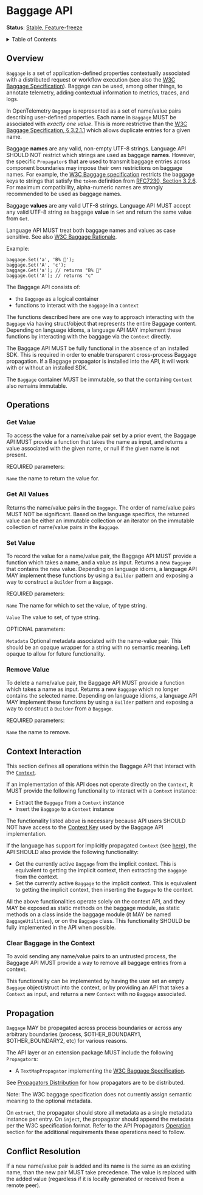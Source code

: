 # Baggage API

**Status**: [Stable, Feature-freeze](../document-status.md)

<details>
<summary>Table of Contents</summary>

<!-- toc -->

- [Overview](#overview)
- [Operations](#operations)
  * [Get Value](#get-value)
  * [Get All Values](#get-all-values)
  * [Set Value](#set-value)
  * [Remove Value](#remove-value)
- [Context Interaction](#context-interaction)
  * [Clear Baggage in the Context](#clear-baggage-in-the-context)
- [Propagation](#propagation)
- [Conflict Resolution](#conflict-resolution)

<!-- tocstop -->

</details>

## Overview

`Baggage` is a set of application-defined properties contextually associated
with a distributed request or workflow execution (see also the [W3C Baggage
Specification][w3c]). Baggage can be used, among other things, to annotate
telemetry, adding contextual information to metrics, traces, and logs.

In OpenTelemetry `Baggage` is represented as a set of name/value pairs
describing user-defined properties. Each name in `Baggage` MUST be associated
with _exactly one value_. This is more restrictive than the [W3C Baggage
Specification, § 3.2.1.1](https://www.w3.org/TR/baggage/#baggage-string)
which allows duplicate entries for a given name.

Baggage **names** are any valid, non-empty UTF-8 strings. Language API SHOULD NOT
restrict which strings are used as baggage **names**. However, the
specific `Propagator`s that are used to transmit baggage entries across
component boundaries may impose their own restrictions on baggage names.
For example, the [W3C Baggage specification](https://www.w3.org/TR/baggage/#key)
restricts the baggage keys to strings that satisfy the `token` definition
from [RFC7230, Section 3.2.6](https://tools.ietf.org/html/rfc7230#section-3.2.6).
For maximum compatibility, alpha-numeric names are strongly recommended
to be used as baggage names.

Baggage **values** are any valid UTF-8 strings. Language API MUST accept
any valid UTF-8 string as baggage **value** in `Set` and return the same
value from `Get`.

Language API MUST treat both baggage names and values as case sensitive.
See also [W3C Baggage Rationale](https://github.com/w3c/baggage/blob/main/baggage/HTTP_HEADER_FORMAT_RATIONALE.md#case-sensitivity-of-keys).

Example:

```
baggage.Set('a', 'B% 💼');
baggage.Set('A', 'c');
baggage.Get('a'); // returns "B% 💼"
baggage.Get('A'); // returns "c"
```

The Baggage API consists of:

- the `Baggage` as a logical container
- functions to interact with the `Baggage` in a `Context`

The functions described here are one way to approach interacting with the
`Baggage` via having struct/object that represents the entire Baggage content.
Depending on language idioms, a language API MAY implement these functions by
interacting with the baggage via the `Context` directly.

The Baggage API MUST be fully functional in the absence of an installed SDK.
This is required in order to enable transparent cross-process Baggage
propagation. If a Baggage propagator is installed into the API, it will work
with or without an installed SDK.

The `Baggage` container MUST be immutable, so that the containing `Context`
also remains immutable.

## Operations

### Get Value

To access the value for a name/value pair set by a prior event, the Baggage API
MUST provide a function that takes the name as input, and returns a value
associated with the given name, or null if the given name is not present.

REQUIRED parameters:

`Name` the name to return the value for.

### Get All Values

Returns the name/value pairs in the `Baggage`. The order of name/value pairs
MUST NOT be significant. Based on the language specifics, the returned
value can be either an immutable collection or an iterator on the immutable
collection of name/value pairs in the `Baggage`.

### Set Value

To record the value for a name/value pair, the Baggage API MUST provide a
function which takes a name, and a value as input. Returns a new `Baggage`
that contains the new value. Depending on language idioms, a language API MAY
implement these functions by using a `Builder` pattern and exposing a way to
construct a `Builder` from a `Baggage`.

REQUIRED parameters:

`Name` The name for which to set the value, of type string.

`Value` The value to set, of type string.

OPTIONAL parameters:

`Metadata` Optional metadata associated with the name-value pair. This should be
an opaque wrapper for a string with no semantic meaning. Left opaque to allow
for future functionality.

### Remove Value

To delete a name/value pair, the Baggage API MUST provide a function which
takes a name as input. Returns a new `Baggage` which no longer contains the
selected name. Depending on language idioms, a language API MAY
implement these functions by using a `Builder` pattern and exposing a way to
construct a `Builder` from a `Baggage`.

REQUIRED parameters:

`Name` the name to remove.

## Context Interaction

This section defines all operations within the Baggage API that interact with
the [`Context`](../context/README.md).

If an implementation of this API does not operate directly on the `Context`, it
MUST provide the following functionality to interact with a `Context` instance:

- Extract the `Baggage` from a `Context` instance
- Insert the `Baggage` to a `Context` instance

The functionality listed above is necessary because API users SHOULD NOT have
access to the [Context Key](../context/README.md#create-a-key) used by the
Baggage API implementation.

If the language has support for implicitly propagated `Context` (see
[here](../context/README.md#optional-global-operations)), the API SHOULD also
provide the following functionality:

- Get the currently active `Baggage` from the implicit context. This is
equivalent to getting the implicit context, then extracting the `Baggage` from
the context.
- Set the currently active `Baggage` to the implicit context. This is equivalent
to getting the implicit context, then inserting the `Baggage` to the context.

All the above functionalities operate solely on the context API, and they MAY be
exposed as static methods on the baggage module, as static methods on a class
inside the baggage module (it MAY be named `BaggageUtilities`), or on the
`Baggage` class. This functionality SHOULD be fully implemented in the API when
possible.

### Clear Baggage in the Context

To avoid sending any name/value pairs to an untrusted process, the Baggage API
MUST provide a way to remove all baggage entries from a context.

This functionality can be implemented by having the user set an empty `Baggage`
object/struct into the context, or by providing an API that takes a `Context` as
input, and returns a new `Context` with no `Baggage` associated.

## Propagation

`Baggage` MAY be propagated across process boundaries or across any arbitrary
boundaries (process, $OTHER_BOUNDARY1, $OTHER_BOUNDARY2, etc) for various
reasons.

The API layer or an extension package MUST include the following `Propagator`s:

* A `TextMapPropagator` implementing the [W3C Baggage Specification][w3c].

See [Propagators Distribution](../context/api-propagators.md#propagators-distribution)
for how propagators are to be distributed.

Note: The W3C baggage specification does not currently assign semantic meaning
to the optional metadata.

On `extract`, the propagator should store all metadata as a single metadata instance per entry.
On `inject`, the propagator should append the metadata per the W3C specification format.
Refer to the API Propagators
[Operation](../context/api-propagators.md#operations) section for the
additional requirements these operations need to follow.

## Conflict Resolution

If a new name/value pair is added and its name is the same as an existing name,
than the new pair MUST take precedence. The value is replaced with the added
value (regardless if it is locally generated or received from a remote peer).

[w3c]: https://www.w3.org/TR/baggage
